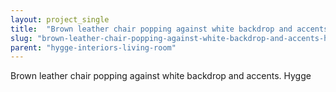 ```yaml
---
layout: project_single
title:  "Brown leather chair popping against white backdrop and accents. Hygge"
slug: "brown-leather-chair-popping-against-white-backdrop-and-accents-hygge"
parent: "hygge-interiors-living-room"
---
```

Brown leather chair popping against white backdrop and accents. Hygge